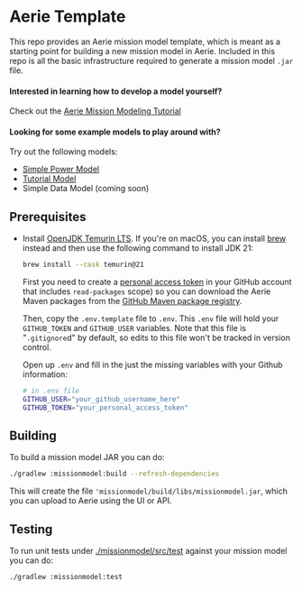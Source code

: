 # Aerie Template

This repo provides an Aerie mission model template, which is meant as a starting point for building a new mission model in Aerie.
Included in this repo is all the basic infrastructure required to generate a mission model `.jar` file.

#### Interested in learning how to develop a model yourself?
Check out the [Aerie Mission Modeling Tutorial](https://nasa-ammos.github.io/aerie-docs/tutorials/mission-modeling/introduction/)

#### Looking for some example models to play around with?
Try out the following models:
- [Simple Power Model](https://github.com/NASA-AMMOS/aerie-simple-model-power)
- [Tutorial Model](https://github.com/NASA-AMMOS/aerie-modeling-tutorial)
- Simple Data Model (coming soon)


## Prerequisites

- Install [OpenJDK Temurin LTS](https://adoptium.net/temurin/releases/?version=21). If you're on macOS, you can install [brew](https://brew.sh/) instead and then use the following command to install JDK 21:

  ```sh
  brew install --cask temurin@21
  ```

  First you need to create a [personal access token](https://docs.github.com/en/authentication/keeping-your-account-and-data-secure/managing-your-personal-access-tokens#creating-a-personal-access-token-classic) in your GitHub account that includes `read-packages` scope) so you can download the Aerie Maven packages from the [GitHub Maven package registry](https://docs.github.com/en/packages/working-with-a-github-packages-registry/working-with-the-apache-maven-registry).

  Then, copy the `.env.template` file to `.env`. This `.env` file will hold your `GITHUB_TOKEN` and `GITHUB_USER` variables. Note that this file is "`.gitignore`d" by default, so edits to this file won't be tracked in version control.

  Open up `.env` and fill in the just the missing variables with your Github information:

  ```sh
  # in .env file
  GITHUB_USER="your_github_username_here"
  GITHUB_TOKEN="your_personal_access_token"
  ```

## Building

To build a mission model JAR you can do:

```sh
./gradlew :missionmodel:build --refresh-dependencies
```

This will create the file `'missionmodel/build/libs/missionmodel.jar`, which you can upload to Aerie using the UI or API.

<!-- If you want to just try the model without building it yourself you can [download it here](./missionmodel.jar). -->

## Testing

To run unit tests under [./missionmodel/src/test](./missionmodel/src/test) against your mission model you can do:

```sh
./gradlew :missionmodel:test
```
